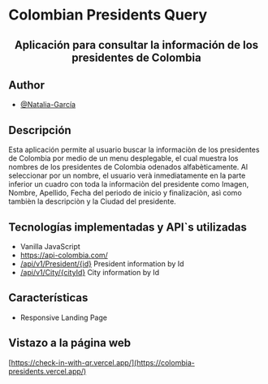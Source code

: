 # Colombian Presidents Query

<h2 align="center">Aplicación para consultar la información de los presidentes de Colombia</h2>

## Author
- [@Natalia-García](https://github.com/natagr23)

## Descripción
Esta aplicación permite al usuario buscar la informaciòn de los presidentes de Colombia por medio de un menu desplegable, el cual muestra los nombres de los presidentes de Colombia odenados alfabèticamente. 
Al seleccionar por un nombre, el usuario verà inmediatamente en la parte inferior un cuadro con toda la informaciòn del presidente como Imagen, Nombre, Apellido, Fecha del periodo de inicio y finalizaciòn, asì como tambièn la descripciòn y la Ciudad del presidente.

## Tecnologías implementadas y API`s utilizadas
- Vanilla JavaScript
- https://api-colombia.com/
- [/api/v1/President/{id}](https://api-colombia.com/api/v1/President) President information by Id
- [/api/v1/City/{cityId}](https://api-colombia.com/api/v1/City) City information by Id


## Características
- Responsive Landing Page

## Vistazo a la página web

[https://check-in-with-qr.vercel.app/](https://colombia-presidents.vercel.app/)
